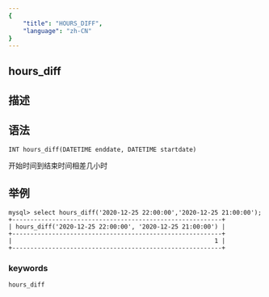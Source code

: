 ```yaml
---
{
    "title": "HOURS_DIFF",
    "language": "zh-CN"
}
---
```


## hours_diff
## 描述
## 语法

`INT hours_diff(DATETIME enddate, DATETIME startdate)`

开始时间到结束时间相差几小时

## 举例

```
mysql> select hours_diff('2020-12-25 22:00:00','2020-12-25 21:00:00');
+----------------------------------------------------------+
| hours_diff('2020-12-25 22:00:00', '2020-12-25 21:00:00') |
+----------------------------------------------------------+
|                                                        1 |
+----------------------------------------------------------+
```

### keywords

    hours_diff
